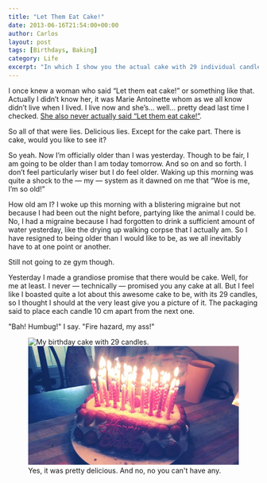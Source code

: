 ```yaml
---
title: "Let Them Eat Cake!"
date: 2013-06-16T21:54:00+00:00
author: Carlos
layout: post
tags: [Birthdays, Baking]
category: Life
excerpt: "In which I show you the actual cake with 29 individual candles. Fire hazards ignored."
---
```

I once knew a woman who said “Let them eat cake!” or something like that. Actually I didn’t know her, it was Marie Antoinette whom as we all know didn’t live when I lived. I live now and she’s… well… pretty dead last time I checked. <a href="http://en.wikipedia.org/wiki/Let_them_eat_cake" >She also never actually said “Let them eat cake!”</a>.

So all of that were lies. Delicious lies. Except for the cake part. There is cake, would you like to see it?
  
So yeah. Now I’m officially older than I was yesterday. Though to be fair, I am going to be older than I am today tomorrow. And so on and so forth. I don’t feel particularly wiser but I do feel older. Waking up this morning was quite a shock to the — my — system as it dawned on me that “Woe is me, I’m so old!”

How old am I? I woke up this morning with a blistering migraine but not because I had been out the night before, partying like the animal I could be. No, I had a migraine because I had forgotten to drink a sufficient amount of water yesterday, like the drying up walking corpse that I actually am. So I have resigned to being older than I would like to be, as we all inevitably have to at one point or another.

Still not going to ze gym though.

Yesterday I made a grandiose promise that there would be cake. Well, for me at least. I never — technically — promised you any cake at all. But I feel like I boasted quite a lot about this awesome cake to be, with its 29 candles, so I thought I should at the very least give you a picture of it. The packaging said to place each candle 10 cm apart from the next one.

"Bah! Humbug!" I say. "Fire hazard, my ass!"

<figure>
    <img class="js-lazy-load" data-original="/assets/posts/2013/06/cake.jpg" alt="My birthday cake with 29 candles.">
  <noscript>
    <img src="/assets/posts/2013/06/cake.jpg" alt="My birthday cake with 29 candles.">
  </noscript>
  <figcaption>Yes, it was pretty delicious. And no, no you can't have any.</figcaption>
</figure>